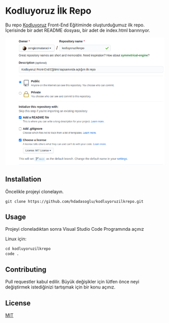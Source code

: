 # Kodluyoruz İlk Repo
Bu repo [Kodluyoruz](https://www.kodluyoruz.org) Front-End Eğitiminde oluşturduğumuz ilk repo. İçerisinde bir adet README dosyası, bir adet de index.html barınrıyor.

![Image](https://raw.githubusercontent.com/Kodluyoruz/taskforce/main/git/odev1/figures/github.png)


## Installation

Öncelikle projeyi clonelayın.

```
git clone https://github.com/hdadasoglu/kodluyoruzilkrepo.git
```

## Usage

Projeyi cloneladıktan sonra Visual Studio Code Programında açınız

Linux için:

```
cd kodluyoruzilkrepo
code .
```

## Contributing

Pull requestler kabul edilir. Büyük değişikler için lütfen önce neyi değiştirmek istediğinizi tartışmak için bir konu açınız.

## License

[MIT](https://choosealicense.com/licenses/mit/)
